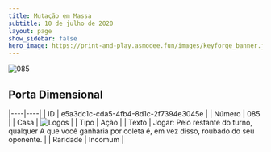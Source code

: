 ```yaml
---
title: Mutação em Massa
subtitle: 10 de julho de 2020
layout: page
show_sidebar: false
hero_image: https://print-and-play.asmodee.fun/images/keyforge_banner.jpg
---
```


![085](https://cdn.keyforgegame.com/media/card_front/pt/479_085_XHW22F7FH9FM_pt.png)

## Porta Dimensional

|----|----|
| ID | e5a3dc1c-cda5-4fb4-8d1c-2f7394e3045e |
| Número | 085 |
| Casa | ![Logos](https://archonarcana.com/images/thumb/c/ce/Logos.png/22px-Logos.png "Logos") |
| Tipo | Ação |
| Texto | Jogar: Pelo restante do turno, qualquer A que você ganharia por coleta é, em vez disso, roubado do seu oponente. |
| Raridade | Incomum |
